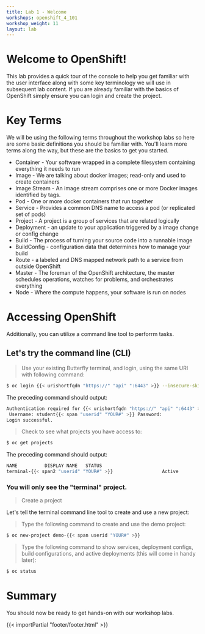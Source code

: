 ```yaml
---
title: Lab 1 - Welcome
workshops: openshift_4_101
workshop_weight: 11
layout: lab
---
```


# Welcome to OpenShift!
This lab provides a quick tour of the console to help you get familiar with the user interface along with some key terminology we will use in subsequent lab content.  If you are already familiar with the basics of OpenShift simply ensure you can login and create the project.

# Key Terms
We will be using the following terms throughout the workshop labs so here are some basic definitions you should be familiar with.  You'll learn more terms along the way, but these are the basics to get you started.

* Container - Your software wrapped in a complete filesystem containing everything it needs to run
* Image - We are talking about docker images; read-only and used to create containers
* Image Stream - An image stream comprises one or more Docker images identified by tags. 
* Pod - One or more docker containers that run together
* Service - Provides a common DNS name to access a pod (or replicated set of pods)
* Project - A project is a group of services that are related logically
* Deployment - an update to your application triggered by a image change or config change
* Build - The process of turning your source code into a runnable image
* BuildConfig - configuration data that determines how to manage your build
* Route - a labeled and DNS mapped network path to a service from outside OpenShift
* Master - The foreman of the OpenShift architecture, the master schedules operations, watches for problems, and orchestrates everything
* Node - Where the compute happens, your software is run on nodes

# Accessing OpenShift
Additionally, you can utilize a command line tool to perforrm tasks.

## Let's try the command line (CLI)
> <i class="fa fa-terminal"></i> Use your existing Butterfly terminal, and login, using the same URI with following command:

```bash
$ oc login {{< urishortfqdn "https://" "api" ":6443" >}} --insecure-skip-tls-verify=true
```
The preceding command should output:
```bash
Authentication required for {{< urishortfqdn "https://" "api" ":6443" >}} (openshift)
 Username: student{{< span "userid" "YOUR#" >}} Password:
Login successful.
```

> <i class="fa fa-terminal"></i> Check to see what projects you have access to:

```bash
$ oc get projects
```
The preceding command should output:
```bash
NAME          DISPLAY NAME   STATUS
terminal-{{< span2 "userid" "YOUR#" >}}                  Active
```

### You will only see the "terminal" project.

> Create a project

Let's tell the terminal command line tool to create and use a new project:

> <i class="fa fa-terminal"></i> Type the following command to create and use the demo project:

```bash
$ oc new-project demo-{{< span userid "YOUR#" >}}
```

> <i class="fa fa-terminal"></i> Type the following command to show services, deployment configs, build configurations, and active deployments (this will come in handy later):

```bash
$ oc status
```

# Summary
You should now be ready to get hands-on with our workshop labs.

{{< importPartial "footer/footer.html" >}}
